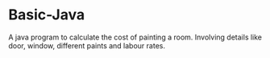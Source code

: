 # Basic-Java
A java program to calculate the cost of painting a room. Involving details like door, window, different paints and labour rates.
